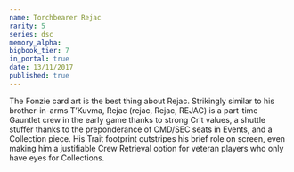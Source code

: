 ```yaml
---
name: Torchbearer Rejac
rarity: 5
series: dsc
memory_alpha:
bigbook_tier: 7
in_portal: true
date: 13/11/2017
published: true
---
```


The Fonzie card art is the best thing about Rejac. Strikingly similar to his brother-in-arms T’Kuvma, Rejac (rejac, Rejac, REJAC) is a part-time Gauntlet crew in the early game thanks to strong Crit values, a shuttle stuffer thanks to the preponderance of CMD/SEC seats in Events, and a Collection piece. His Trait footprint outstripes his brief role on screen, even making him a justifiable Crew Retrieval option for veteran players who only have eyes for Collections.
